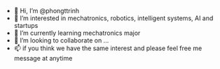 - 👋 Hi, I’m @phongttrinh
- 👀 I’m interested in mechatronics, robotics, intelligent systems, AI and startups
- 🌱 I’m currently learning mechatronics major
- 💞️ I’m looking to collaborate on ...
- 📫 if you think we have the same interest and please feel free me message at anytime

<!---
phongttrinh/phongttrinh is a ✨ special ✨ repository because its `README.md` (this file) appears on your GitHub profile.
You can click the Preview link to take a look at your changes.
--->
